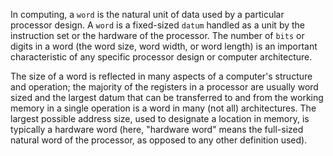 In computing, a `word` is the natural unit of data used by a particular processor design.
A `word` is a fixed-sized `datum` handled as a unit by the instruction set or the hardware of the processor.
The number of `bits` or digits in a word (the word size, word width, or word length) is an important characteristic of any specific processor design or computer architecture.

The size of a word is reflected in many aspects of a computer's structure and operation; the majority of the registers in a processor are usually word sized and the largest datum that can be transferred to and from the working memory in a single operation is a word in many (not all) architectures. The largest possible address size, used to designate a location in memory, is typically a hardware word (here, "hardware word" means the full-sized natural word of the processor, as opposed to any other definition used).


